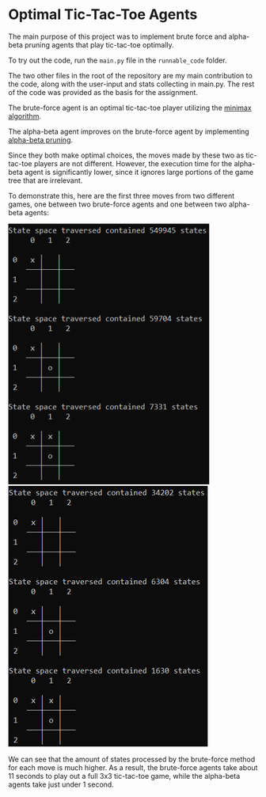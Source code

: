 # Optimal Tic-Tac-Toe Agents

The main purpose of this project was to implement brute force and alpha-beta pruning agents that play tic-tac-toe optimally.

To try out the code, run the `main.py` file in the `runnable_code` folder.

The two other files in the root of the repository are my main contribution to the code, along with the user-input and stats collecting in main.py. The rest of the code was provided as the basis for the assignment.

The brute-force agent is an optimal tic-tac-toe player utilizing the [minimax algorithm](https://en.wikipedia.org/wiki/Minimax).

The alpha-beta agent improves on the brute-force agent by implementing [alpha-beta pruning](https://en.wikipedia.org/wiki/Alpha%E2%80%93beta_pruning).

Since they both make optimal choices, the moves made by these two as tic-tac-toe players are not different. However, the execution time for the alpha-beta agent is significantly lower, since it ignores large portions of the game tree that are irrelevant.

To demonstrate this, here are the first three moves from two different games, one between two brute-force agents and one between two alpha-beta agents:

<img src="https://github.com/cmgodwin/tic-tac-toe_agents/blob/main/agent_output/brute_force_moves.png?raw=true" height=527><img src="https://github.com/cmgodwin/tic-tac-toe_agents/blob/main/agent_output/alpha-beta_moves.png?raw=true">

We can see that the amount of states processed by the brute-force method for each move is much higher. As a result, the brute-force agents take about 11 seconds to play out a full 3x3 tic-tac-toe game, while the alpha-beta agents take just under 1 second. 
